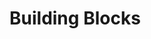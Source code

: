 <!--
title: Building Blocks
menuText: Building Blocks
description: Ampt provides an easy-to-use SDK for building applications quickly and easily.
menuOrder: 2
has_children: true
has_toc: false
-->

# Building Blocks
